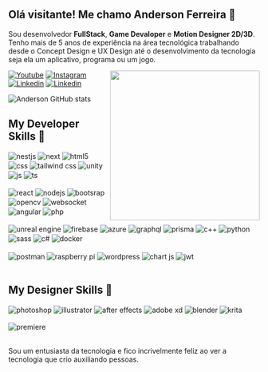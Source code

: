## Olá visitante! Me chamo Anderson Ferreira 👋

Sou desenvolvedor **FullStack**, **Game Devaloper** e **Motion Designer 2D/3D**. <br />
Tenho mais de 5 anos de experiência na área tecnológica trabalhando desde o Concept Design e UX Design até o desenvolvimento da tecnologia seja ela um aplicativo, programa ou um jogo.

<img align="right" src="https://rethinksoft.com/img/illustration.png" width="300"/> 



[![Youtube](https://img.shields.io/badge/YouTube-FF0000?style=for-the-badge&logo=youtube&logoColor=white)](https://www.youtube.com/channel/UCLnnYI1ufFZL5UgO__nMDjw)
[![Instagram](https://img.shields.io/badge/Instagram-E4405F?style=for-the-badge&logo=instagram&logoColor=white)](https://www.instagram.com/andersonprofs/)
[![Linkedin](https://img.shields.io/badge/LinkedIn-0077B5?style=for-the-badge&logo=linkedin&logoColor=white)](https://www.linkedin.com/in/andersonprofs/)
[![Linkedin](https://img.shields.io/badge/Gmail-D14836?style=for-the-badge&logo=gmail&logoColor=white)](mailto://anderson.ferreira.prof@gmail.com)

![Anderson GitHub stats](https://github-readme-stats.vercel.app/api?username=AndersonLord&show_icons=true&theme=dracula&count_private=true)

## My Developer Skills 🚀

<div style="display: inline_block">
  <img align="center" alt="nestjs" src="https://img.shields.io/badge/nestjs-%23E0234E.svg?style=for-the-badge&logo=nestjs&logoColor=white" />
  <img align="center" alt="next" src="https://img.shields.io/badge/Next-black?style=for-the-badge&logo=next.js&logoColor=white" />
  <img align="center" alt="html5" src="https://img.shields.io/badge/HTML5-E34F26?style=for-the-badge&logo=html5&logoColor=white" />
  <img align="center" alt="css" src="https://img.shields.io/badge/CSS-239120?&style=for-the-badge&logo=css3&logoColor=white" />
  <img align="center" alt="tailwind css" src="https://img.shields.io/badge/Tailwind_CSS-38B2AC?style=for-the-badge&logo=tailwind-css&logoColor=white" />
  <img align="center" alt="unity" src="https://img.shields.io/badge/Unity-100000?style=for-the-badge&logo=unity&logoColor=white" />
  <img align="center" alt="js" src="https://img.shields.io/badge/JavaScript-F7DF1E?style=for-the-badge&logo=javascript&logoColor=black" />
  <img align="center" alt="ts" src="https://img.shields.io/badge/TypeScript-007ACC?style=for-the-badge&logo=typescript&logoColor=white" />
  <br/><br/>
  <img align="center" alt="react" src="https://img.shields.io/badge/React-20232A?style=for-the-badge&logo=react&logoColor=61DAFB" />
  <img align="center" alt="nodejs" src="https://img.shields.io/badge/Node.js-43853D?style=for-the-badge&logo=node.js&logoColor=white" />
  <img align="center" alt="bootsrap" src="https://img.shields.io/badge/Bootstrap-563D7C?style=for-the-badge&logo=bootstrap&logoColor=white" />
  <img align="center" alt="opencv" src="https://img.shields.io/badge/opencv-%23white.svg?style=for-the-badge&logo=opencv&logoColor=whitee" />
  <img align="center" alt="websocket" src="https://img.shields.io/badge/Socket.io-black?style=for-the-badge&logo=socket.io&badgeColor=010101" />
  <img align="center" alt="angular" src="https://img.shields.io/badge/Angular-DD0031?style=for-the-badge&logo=angular&logoColor=white" />
  <img align="center" alt="php" src="https://img.shields.io/badge/PHP-777BB4?style=for-the-badge&logo=php&logoColor=white" />
  <br/><br/>
  <img align="center" alt="unreal engine" src="https://img.shields.io/badge/unrealengine-%23313131.svg?style=for-the-badge&logo=unrealengine&logoColor=white" />
  <img align="center" alt="firebase" src="https://img.shields.io/badge/firebase-%23039BE5.svg?style=for-the-badge&logo=firebase" />
  <img align="center" alt="azure" src="https://img.shields.io/badge/azure-%230072C6.svg?style=for-the-badge&logo=microsoftazure&logoColor=white" />
  <img align="center" alt="graphql" src="https://img.shields.io/badge/-GraphQL-E10098?style=for-the-badge&logo=graphql&logoColor=white" />
  <img align="center" alt="prisma" src="https://img.shields.io/badge/Prisma-3982CE?style=for-the-badge&logo=Prisma&logoColor=white" />
  <img align="center" alt="c++" src="https://img.shields.io/badge/C%2B%2B-00599C?style=for-the-badge&logo=c%2B%2B&logoColor=white" />
  <img align="center" alt="python" src="https://img.shields.io/badge/Python-14354C?style=for-the-badge&logo=python&logoColor=white" />
  <img align="center" alt="sass" src="https://img.shields.io/badge/Sass-CC6699?style=for-the-badge&logo=sass&logoColor=white" />
  <img align="center" alt="c#" src="https://img.shields.io/badge/C%23-239120?style=for-the-badge&logo=c-sharp&logoColor=white" />
  <img align="center" alt="docker" src="https://img.shields.io/badge/docker-%230db7ed.svg?style=for-the-badge&logo=docker&logoColor=white" />
  <br/><br/>
  <img align="center" alt="postman" src="https://img.shields.io/badge/Postman-FF6C37?style=for-the-badge&logo=postman&logoColor=white" />
  <img align="center" alt="raspberry pi" src="https://img.shields.io/badge/-RaspberryPi-C51A4A?style=for-the-badge&logo=Raspberry-Pi" />
  <img align="center" alt="wordpress" src="https://img.shields.io/badge/WordPress-%23117AC9.svg?style=for-the-badge&logo=WordPress&logoColor=white" />
  <img align="center" alt="chart js" src="https://img.shields.io/badge/chart.js-F5788D.svg?style=for-the-badge&logo=chart.js&logoColor=white" />
  <img align="center" alt="jwt" src="https://img.shields.io/badge/JWT-black?style=for-the-badge&logo=JSON%20web%20tokens" />
</div><br/>

## My Designer Skills 🎨

<div style="display: inline_block">
  <img align="center" alt="photoshop" src="https://img.shields.io/badge/adobe%20photoshop-%2331A8FF.svg?style=for-the-badge&logo=adobe%20photoshop&logoColor=white" />
  <img align="center" alt="illustrator" src="https://img.shields.io/badge/adobe%20illustrator-%23FF9A00.svg?style=for-the-badge&logo=adobe%20illustrator&logoColor=white" />
  <img align="center" alt="after effects" src="https://img.shields.io/badge/Adobe%20After%20Effects-9999FF.svg?style=for-the-badge&logo=Adobe%20After%20Effects&logoColor=white" />
  <img align="center" alt="adobe xd" src="https://img.shields.io/badge/Adobe%20XD-470137?style=for-the-badge&logo=Adobe%20XD&logoColor=#FF61F6" />
  <img align="center" alt="blender" src="https://img.shields.io/badge/blender-%23F5792A.svg?style=for-the-badge&logo=blender&logoColor=white" />
  <img align="center" alt="krita" src="https://img.shields.io/badge/Krita-203759?style=for-the-badge&logo=krita&logoColor=EEF37B" />
  <br/><br/>
  <img align="center" alt="premiere" src="https://img.shields.io/badge/Adobe%20Premiere%20Pro-9999FF.svg?style=for-the-badge&logo=Adobe%20Premiere%20Pro&logoColor=white" />
</div><br/>

Sou um entusiasta da tecnologia e fico incrivelmente feliz ao ver a tecnologia que crio auxiliando pessoas.
